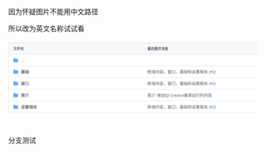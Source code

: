 因为怀疑图片不能用中文路径

所以改为英文名称试试看

![image-20241009173152029](markdown-pic/pictest/image-20241009173152029.png)

分支测试